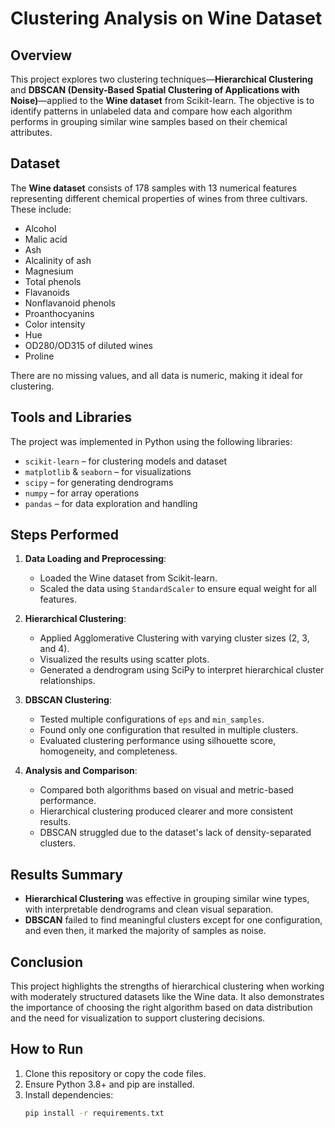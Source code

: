 # Clustering Analysis on Wine Dataset

## Overview

This project explores two clustering techniques—**Hierarchical Clustering** and **DBSCAN (Density-Based Spatial Clustering of Applications with Noise)**—applied to the **Wine dataset** from Scikit-learn. The objective is to identify patterns in unlabeled data and compare how each algorithm performs in grouping similar wine samples based on their chemical attributes.

## Dataset

The **Wine dataset** consists of 178 samples with 13 numerical features representing different chemical properties of wines from three cultivars. These include:
- Alcohol
- Malic acid
- Ash
- Alcalinity of ash
- Magnesium
- Total phenols
- Flavanoids
- Nonflavanoid phenols
- Proanthocyanins
- Color intensity
- Hue
- OD280/OD315 of diluted wines
- Proline

There are no missing values, and all data is numeric, making it ideal for clustering.

## Tools and Libraries

The project was implemented in Python using the following libraries:
- `scikit-learn` – for clustering models and dataset
- `matplotlib` & `seaborn` – for visualizations
- `scipy` – for generating dendrograms
- `numpy` – for array operations
- `pandas` – for data exploration and handling

## Steps Performed

1. **Data Loading and Preprocessing**:
   - Loaded the Wine dataset from Scikit-learn.
   - Scaled the data using `StandardScaler` to ensure equal weight for all features.

2. **Hierarchical Clustering**:
   - Applied Agglomerative Clustering with varying cluster sizes (2, 3, and 4).
   - Visualized the results using scatter plots.
   - Generated a dendrogram using SciPy to interpret hierarchical cluster relationships.

3. **DBSCAN Clustering**:
   - Tested multiple configurations of `eps` and `min_samples`.
   - Found only one configuration that resulted in multiple clusters.
   - Evaluated clustering performance using silhouette score, homogeneity, and completeness.

4. **Analysis and Comparison**:
   - Compared both algorithms based on visual and metric-based performance.
   - Hierarchical clustering produced clearer and more consistent results.
   - DBSCAN struggled due to the dataset's lack of density-separated clusters.

## Results Summary

- **Hierarchical Clustering** was effective in grouping similar wine types, with interpretable dendrograms and clean visual separation.
- **DBSCAN** failed to find meaningful clusters except for one configuration, and even then, it marked the majority of samples as noise.

## Conclusion

This project highlights the strengths of hierarchical clustering when working with moderately structured datasets like the Wine data. It also demonstrates the importance of choosing the right algorithm based on data distribution and the need for visualization to support clustering decisions.

## How to Run

1. Clone this repository or copy the code files.
2. Ensure Python 3.8+ and pip are installed.
3. Install dependencies:
   ```bash
   pip install -r requirements.txt

